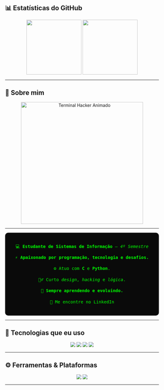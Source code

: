 ## 📊 Estatísticas do GitHub

<div align="center">

  <!-- Estatísticas gerais do GitHub -->
  <img height="180em" src="https://github-readme-stats.vercel.app/api?username=RydersS7&show_icons=true&theme=dark&icon_color=00ff00&title_color=00ff00&text_color=00ff00&bg_color=0A0A0A" />

  <!-- Linguagens mais usadas no estilo donut -->
  <img height="180em" src="https://github-readme-stats.vercel.app/api/top-langs/?username=RydersS7&layout=donut&theme=dark&bg_color=0A0A0A&title_color=00ff00&text_color=00ff00" />

</div>

---

## 🧠 Sobre mim
<div align="center">
  <img src="https://github.com/RydersS7/My-repository/blob/main/ryan_terminal_banner_clean.gif?raw=true" width="400" alt="Terminal Hacker Animado"/>
</div>

---

<div align="center" style="background:#0A0A0A; border-radius:10px; padding:20px; max-width:700px; font-family:'Fira Code', monospace; color:#00ff00;">


  <div style="display:inline-block; max-width: 500px; vertical-align: middle; text-align: center; line-height: 1.6;">
    <p>💻 <strong>Estudante de Sistemas de Informação</strong> — <em>4º Semestre</em></p>
    <p>⚡ <strong>Apaixonado por programação, tecnologia e desafios.</strong></p>
    <p>⚙️ Atuo com <strong>C</strong> e <strong>Python</strong>.</p>
    <p>🕵️‍♂️ Curto <em>design</em>, <em>hacking</em> e <em>lógica</em>.</p>
    <p>🔄 <strong>Sempre aprendendo e evoluindo.</strong></p>
    <p>🔗 Me encontre no <a href="https://linkedin.com/in/ryderss" target="_blank" style="color:#00ff00; text-decoration:none;">LinkedIn</a></p>
  </div>


</div>

---

## 💾 Tecnologias que eu uso



<div align="center">
  <img src="https://img.shields.io/badge/C-0A403D?style=for-the-badge&logo=c&logoColor=white">
  <img src="https://img.shields.io/badge/Python-0A403D?style=for-the-badge&logo=python&logoColor=white">
  <img src="https://img.shields.io/badge/Git-0A403D?style=for-the-badge&logo=git&logoColor=white">
  <img src="https://img.shields.io/badge/Linux-0A403D?style=for-the-badge&logo=linux&logoColor=white">
</div>

---

## ⚙️ Ferramentas & Plataformas


<div align="center">
  <img src="https://img.shields.io/badge/VSCODE-0A403D?style=for-the-badge&logo=visualstudiocode&logoColor=white">
  <img src="https://img.shields.io/badge/GitHub-0A403D?style=for-the-badge&logo=github&logoColor=white">
</div>

---

